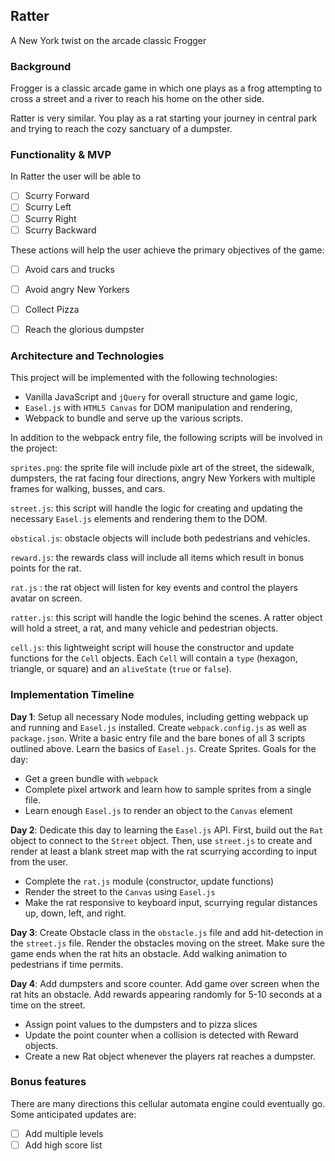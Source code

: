 ## Ratter
A  New York twist on the arcade classic Frogger

### Background

Frogger is a classic arcade game in which one plays as a frog attempting to cross a street and a river to reach his home on the other side.

Ratter is very similar. You play as a rat starting your journey in central park and trying to reach the cozy sanctuary of a dumpster.


### Functionality & MVP

In Ratter the user will be able to

- [ ] Scurry Forward
- [ ] Scurry Left
- [ ] Scurry Right
- [ ] Scurry Backward

These actions will help the user achieve the primary objectives of the game:

- [ ] Avoid cars and trucks
- [ ] Avoid angry New Yorkers
- [ ] Collect Pizza
- [ ] Reach the glorious dumpster


### Architecture and Technologies

This project will be implemented with the following technologies:

- Vanilla JavaScript and `jQuery` for overall structure and game logic,
- `Easel.js` with `HTML5 Canvas` for DOM manipulation and rendering,
- Webpack to bundle and serve up the various scripts.

In addition to the webpack entry file, the following scripts will be involved in the project:

`sprites.png`: the sprite file will include pixle art of the street, the sidewalk, dumpsters, the rat facing four directions, angry New Yorkers with multiple frames for walking, busses, and cars.

`street.js`: this script will handle the logic for creating and updating the necessary `Easel.js` elements and rendering them to the DOM.

`obstical.js`: obstacle objects will include both pedestrians and vehicles.

`reward.js`: the rewards class will include all items which result in bonus points for the rat.

`rat.js` : the rat object will listen for key events and control the players avatar on screen.

`ratter.js`: this script will handle the logic behind the scenes.  A ratter object will hold a street, a rat, and many vehicle and pedestrian objects.

`cell.js`: this lightweight script will house the constructor and update functions for the `Cell` objects.  Each `Cell` will contain a `type` (hexagon, triangle, or square) and an `aliveState` (`true` or `false`).

### Implementation Timeline

**Day 1**: Setup all necessary Node modules, including getting webpack up and running and `Easel.js` installed.  Create `webpack.config.js` as well as `package.json`.  Write a basic entry file and the bare bones of all 3 scripts outlined above.  Learn the basics of `Easel.js`. Create Sprites. Goals for the day:

- Get a green bundle with `webpack`
- Complete pixel artwork and learn how to sample sprites from a single file.
- Learn enough `Easel.js` to render an object to the `Canvas` element

**Day 2**: Dedicate this day to learning the `Easel.js` API.  First, build out the `Rat` object to connect to the `Street` object.  Then, use `street.js` to create and render at least a blank street map with the rat scurrying according to input from the user.

- Complete the `rat.js` module (constructor, update functions)
- Render the street to the `Canvas` using `Easel.js`
- Make the rat responsive to keyboard input, scurrying regular distances up, down, left, and right.

**Day 3**: Create Obstacle class in the `obstacle.js` file and add hit-detection in the `street.js` file. Render the obstacles moving on the street. Make sure the game ends when the rat hits an obstacle. Add walking animation to pedestrians if time permits.


**Day 4**: Add dumpsters and score counter. Add game over screen when the rat hits an obstacle. Add rewards appearing randomly for 5-10 seconds at a time on the street.

- Assign point values to the dumpsters and to pizza slices
- Update the point counter when a collision is detected with Reward objects.
- Create a new Rat object whenever the players rat reaches a dumpster.


### Bonus features

There are many directions this cellular automata engine could eventually go.  Some anticipated updates are:

- [ ] Add multiple levels
- [ ] Add high score list

